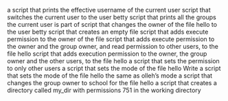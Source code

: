 a script that prints the effective username of the current user
 script that switches the current user to the user betty
script that prints all the groups the current user is part of
script that changes the owner of the file hello to the user betty
script that creates an empty file
script that adds execute permission to the owner of the file
script that adds execute permission to the owner and the group owner, and read permission to other users, to the file hello
script that adds execution permission to the owner, the group owner and the other users, to the file hello
a script that sets the permission to only other users
a script that sets the mode of the file hello
Write a script that sets the mode of the file hello the same as olleh’s mode
a script that changes the group owner to school for the file hello
a script that creates a directory called my_dir with permissions 751 in the working directory

